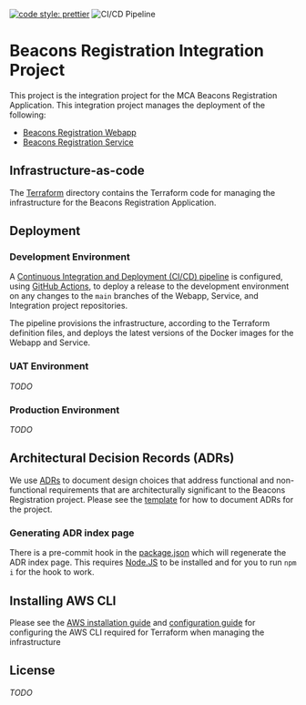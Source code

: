 [![code style: prettier](https://img.shields.io/badge/code_style-prettier-ff69b4.svg?style=flat-square)](https://github.com/prettier/prettier)
![CI/CD Pipeline](https://github.com/madetech/mca-beacons-integration/workflows/CI/CD%20Pipeline/badge.svg)

# Beacons Registration Integration Project

This project is the integration project for the MCA Beacons Registration Application. This integration project manages the deployment of the following:

- [Beacons Registration Webapp](https://github.com/madetech/mca-beacons-webapp)
- [Beacons Registration Service](https://github.com/madetech/mca-beacons-service)

## Infrastructure-as-code

The [Terraform](./terraform) directory contains the Terraform code for managing the infrastructure for the Beacons Registration Application.

## Deployment

### Development Environment

A [Continuous Integration and Deployment (CI/CD) pipeline](./.github/workflows/main.yml) is configured, using [GitHub Actions](https://docs.github.com/en/actions), to deploy a release to the development environment on any changes to the `main` branches of the Webapp, Service, and Integration project repositories.

The pipeline provisions the infrastructure, according to the Terraform definition files, and deploys the latest versions of the Docker images for the Webapp and Service.

### UAT Environment

_TODO_

### Production Environment

_TODO_

## Architectural Decision Records (ADRs)

We use [ADRs](./docs/adr) to document design choices that address functional and non-functional requirements that are architecturally significant to the Beacons Registration project. Please see the [template](./docs/adr/adr.template) for how to document ADRs for the project.

### Generating ADR index page

There is a pre-commit hook in the [package.json](./package.json) which will regenerate the ADR index page. This requires [Node.JS](https://nodejs.org/en/) to be installed and for you to run `npm i` for the hook to work.

## Installing AWS CLI

Please see the [AWS installation guide](https://docs.aws.amazon.com/cli/latest/userguide/install-cliv2.html) and [configuration guide](https://docs.aws.amazon.com/cli/latest/userguide/cli-configure-quickstart.html) for configuring the AWS CLI required for Terraform when managing the infrastructure

## License

_TODO_
